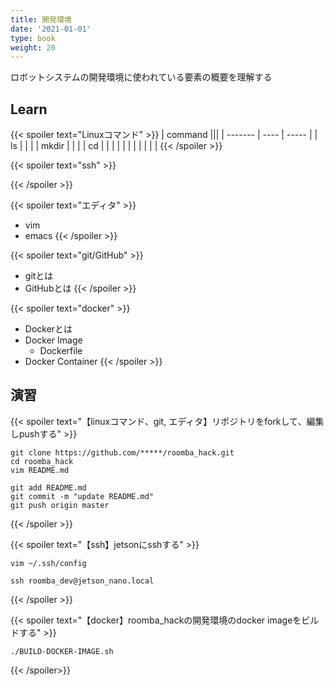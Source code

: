```yaml
---
title: 開発環境
date: '2021-01-01'
type: book
weight: 20
---
```


ロボットシステムの開発環境に使われている要素の概要を理解する
<!--more-->

## Learn

{{< spoiler text="Linuxコマンド" >}}
| command |||
| ------- | ---- | ----- |
| ls      |  |  |
| mkdir   |  |  |
| cd      |  |  |
|  |  |  |
|  |  |  |
{{< /spoiler >}}

{{< spoiler text="ssh" >}}

{{< /spoiler >}}

{{< spoiler text="エディタ" >}}
- vim
- emacs
{{< /spoiler >}}

{{< spoiler text="git/GitHub" >}}
- gitとは
- GitHubとは
{{< /spoiler >}}

{{< spoiler text="docker" >}}
- Dockerとは
- Docker Image
    - Dockerfile
- Docker Container
{{< /spoiler >}}

## 演習
{{< spoiler text="【linuxコマンド、git, エディタ】リポジトリをforkして、編集しpushする" >}}
```shell
git clone https://github.com/*****/roomba_hack.git
cd roomba_hack
vim README.md
```

```shell
git add README.md
git commit -m "update README.md"
git push origin master
```
{{< /spoiler >}}

{{< spoiler text="【ssh】jetsonにsshする" >}}

```shell
vim ~/.ssh/config
```

```shell
ssh roomba_dev@jetson_nano.local
```

{{< /spoiler >}}

{{< spoiler text="【docker】roomba_hackの開発環境のdocker imageをビルドする" >}}

```
./BUILD-DOCKER-IMAGE.sh
```

{{< /spoiler>}}
